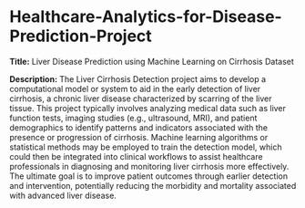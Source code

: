 # Healthcare-Analytics-for-Disease-Prediction-Project

**Title:** Liver Disease Prediction using Machine Learning on Cirrhosis Dataset

**Description:** The Liver Cirrhosis Detection project aims to develop a computational model or system to aid in the early detection of liver cirrhosis, a chronic liver disease characterized by scarring of the liver tissue. This project typically involves analyzing medical data such as liver function tests, imaging studies (e.g., ultrasound, MRI), and patient demographics to identify patterns and indicators associated with the presence or progression of cirrhosis. Machine learning algorithms or statistical methods may be employed to train the detection model, which could then be integrated into clinical workflows to assist healthcare professionals in diagnosing and monitoring liver cirrhosis more effectively. The ultimate goal is to improve patient outcomes through earlier detection and intervention, potentially reducing the morbidity and mortality associated with advanced liver disease.
